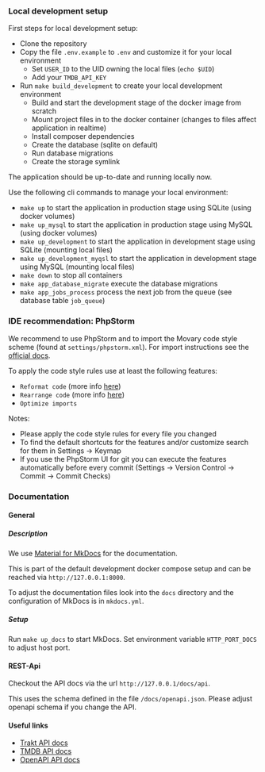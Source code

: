 ### Local development setup

First steps for local development setup:

- Clone the repository
- Copy the file `.env.example` to `.env` and customize it for your local environment
    - Set `USER_ID` to the UID owning the local files (`echo $UID`)
    - Add your `TMDB_API_KEY`
- Run `make build_development` to create your local development environment 
    - Build and start the development stage of the docker image from scratch
    - Mount project files in to the docker container (changes to files affect application in realtime)
    - Install composer dependencies
    - Create the database (sqlite on default)
    - Run database migrations
    - Create the storage symlink

The application should be up-to-date and running locally now.

Use the following cli commands to manage your local environment:

- `make up` to start the application in production stage using SQLite (using docker volumes)
- `make up_mysql` to start the application in production stage using MySQL (using docker volumes)
- `make up_development` to start the application in development stage using SQLite (mounting local files)
- `make up_development_myqsl` to start the application in development stage using MySQL (mounting local files)
- `make down` to stop all containers
- `make app_database_migrate` execute the database migrations
- `make app_jobs_process` process the next job from the queue (see database table `job_queue`)

### IDE recommendation: PhpStorm

We recommend to use PhpStorm and to import the Movary code style scheme (found at `settings/phpstorm.xml`).
For import instructions see the [official docs](https://www.jetbrains.com/help/phpstorm/configuring-code-style.html#import-export-schemes).

To apply the code style rules use at least the following features:

- `Reformat code` (more info [here](https://www.jetbrains.com/help/phpstorm/rearrange-code.html))
- `Rearrange code` (more info [here](https://www.jetbrains.com/help/phpstorm/rearrange-code.html))
- `Optimize imports`

Notes:

- Please apply the code style rules for every file you changed
- To find the default shortcuts for the features and/or customize search for them in Settings -> Keymap
- If you use the PhpStorm UI for git you can execute the features automatically before every commit (Settings -> Version Control -> Commit -> Commit Checks)

### Documentation

#### General

##### Description

We use [Material for MkDocs](https://squidfunk.github.io/mkdocs-material/) for the documentation.

This is part of the default development docker compose setup and can be reached via `http://127.0.0.1:8000`.

To adjust the documentation files look into the `docs` directory and the configuration of MkDocs is in `mkdocs.yml`. 

##### Setup

Run `make up_docs` to start MkDocs. Set environment variable `HTTP_PORT_DOCS` to adjust host port. 

#### REST-Api

Checkout the API docs via the url `http://127.0.0.1/docs/api`.

This uses the schema defined in the file `/docs/openapi.json`. Please adjust openapi schema if you change the API.

#### Useful links

- [Trakt API docs](https://trakt.docs.apiary.io/)
- [TMDB API docs](https://developers.themoviedb.org/3)
- [OpenAPI API docs](https://swagger.io/docs/specification/about/)
